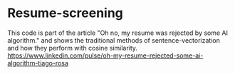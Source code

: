 # Resume-screening
This code is part of the article "Oh no, my resume was rejected by some AI algorithm." and shows the traditional methods of sentence-vectorization and how they perform with cosine similarity.
https://www.linkedin.com/pulse/oh-my-resume-rejected-some-ai-algorithm-tiago-rosa
